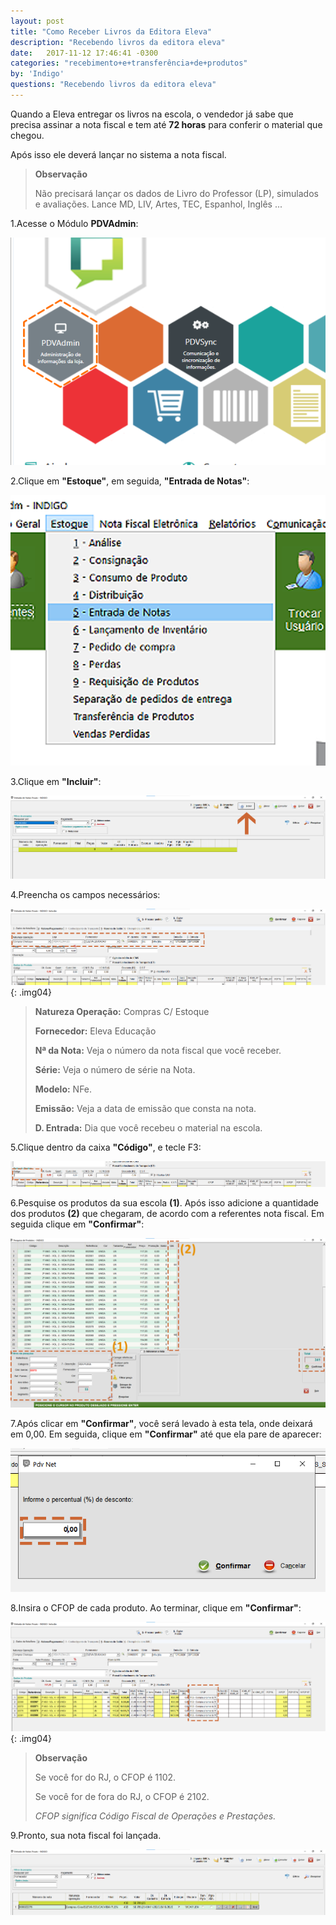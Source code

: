 ```yaml
---
layout: post
title: "Como Receber Livros da Editora Eleva"
description: "Recebendo livros da editora eleva"
date:   2017-11-12 17:46:41 -0300
categories: "recebimento+e+transferência+de+produtos"
by: 'Indigo'
questions: "Recebendo livros da editora eleva"
---
```


Quando a Eleva entregar os livros na escola, o vendedor já sabe que precisa assinar a nota fiscal e tem até **72 horas** para conferir o material que chegou.

Após isso ele deverá lançar no sistema a nota fiscal.
>
>**Observação**
>
>Não precisará lançar os dados de Livro do Professor (LP), simulados e avaliações. Lance MD, LIV, Artes, TEC, Espanhol, Inglês ...

1.Acesse o Módulo **PDVAdmin**:

![](../../assets/img/romaneiodeprodutos/-03/01.png)

2.Clique em **"Estoque"**, em seguida, **"Entrada de Notas"**:

![](../../assets/img/romaneiodeprodutos/-03/02.png)

3.Clique em **"Incluir"**:

![](../../assets/img/romaneiodeprodutos/-03/03.png)

4.Preencha os campos necessários:

  ![](../../assets/img/romaneiodeprodutos/-03/04.png)
  {: .img04}
  >
  >**Natureza Operação:** Compras C/ Estoque
  >
  >**Fornecedor:** Eleva Educação
  >
  >**Nª da Nota:** Veja o número da nota fiscal que você receber.
  >
  >**Série:** Veja o número de série na Nota.
  >
  >**Modelo:** NFe.
  >
  >**Emissão:** Veja a data de emissão que consta na nota.
  >
  >**D. Entrada:** Dia que você recebeu o material na escola.
  >

5.Clique dentro da caixa **"Código"**, e tecle F3:

![](../../assets/img/romaneiodeprodutos/-03/05.png)

6.Pesquise os produtos da sua escola **(1)**. Após isso adicione a quantidade dos produtos **(2)** que chegaram, de acordo com a referentes nota fiscal. Em seguida clique em **"Confirmar"**:

![](../../assets/img/romaneiodeprodutos/-03/06.png)

7.Após clicar em **"Confirmar"**, você será levado à esta tela, onde deixará em 0,00. Em seguida, clique em **"Confirmar"** até que ela pare de aparecer:

![](../../assets/img/romaneiodeprodutos/-03/07.png)

8.Insira o CFOP de cada produto. Ao terminar, clique em **"Confirmar"**:

![](../../assets/img/romaneiodeprodutos/-03/08.png)
{: .img04}
>
>**Observação**
>
>Se você for do RJ, o CFOP é 1102.
>
>Se você for de fora do RJ, o CFOP é 2102.
>
>*CFOP significa Código Fiscal de Operações e Prestações.*

9.Pronto, sua nota fiscal foi lançada.

![](../../assets/img/romaneiodeprodutos/-03/09.png)
